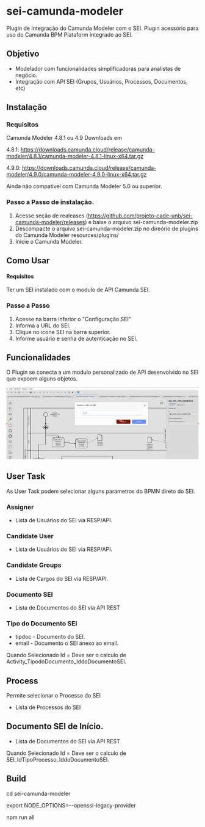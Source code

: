 # sei-camunda-modeler
Plugin de Integração do Camunda Modeler com o SEI.
Plugin acessório para uso do Camunda BPM Plataform integrado ao SEI.

## Objetivo
 - Modelador com funcionalidades simplificadoras para analistas de negócio.
 - Integração com API SEI (Grupos, Usuários, Processos, Documentos, etc)


## Instalação

### Requisitos
 Camunda Modeler 4.8.1 ou 4.9
 Downloads em 
 
 4.8.1: https://downloads.camunda.cloud/release/camunda-modeler/4.8.1/camunda-modeler-4.8.1-linux-x64.tar.gz
 
 4.9.0: https://downloads.camunda.cloud/release/camunda-modeler/4.9.0/camunda-modeler-4.9.0-linux-x64.tar.gz

Ainda não compativel com Camunda Modeler 5.0 ou superior.

### Passo a Passo de instalação.
1) Acesse  seção de realeases (https://github.com/projeto-cade-unb/sei-camunda-modeler/releases) e baixe o arquivo sei-camunda-modeler.zip 
2) Descompacte o arquivo  sei-camunda-modeler.zip  no direório de plugins do Camunda Modeler
   <installdirmodeler>resources/plugins/
3) Inicie o Camunda Modeler.


## Como Usar 

#### Requisitos
Ter um SEI instalado com o modulo de API Camunda SEI.

### Passo a Passo

1) Acesse na barra inferior o "Configuração SEI"
2) Informa a URL do SEI.
3) Clique no icone SEI na barra superior.
4) Informe usuário e senha de autenticação no SEI. 


## Funcionalidades
O Plugin se conecta a um modulo personalizado de API desenvolvido no SEI que expoem alguns objetos.

<img src="documentation/images/screen-login-sei.png">


## User Task
As User Task podem selecionar alguns parametros do BPMN direto do SEI.

### Assigner
  - Lista de Usuários do SEI via RESP/API.

### Candidate User
  - Lista de Usuários do SEI via RESP/API.

### Candidate Groups
  - Lista de Cargos do SEI via RESP/API.

### Documento SEI
  - Lista de Documentos do SEI via API REST


### Tipo do Documento SEI
- tipdoc - Documento do SEI.
- email - Documento o SEI anexo ao email.

Quando Selecionado Id = Deve ser o calculo de Activity_TipodoDocumento_IddoDocumentoSEI.

## Process
Permite selecionar o Processo do SEI
- Lista de Processos do SEI

## Documento SEI de Início.
- Lista de Documentos do SEI via API REST
  
Quando Selecionado Id = Deve ser o calculo de SEI_IdTipoProcesso_IddoDocumentoSEI.



## Build
cd sei-camunda-modeler

export NODE_OPTIONS=--openssl-legacy-provider

npm run all
